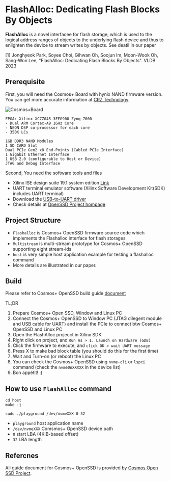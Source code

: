 # FlashAlloc: Dedicating Flash Blocks By Objects

**FlashAlloc** is a novel interfacee for flash storage,
which is used to the logical address ranges of objects to the underlying flash device 
and thus to enlighten the device to stream writes by objects. See deatil in our paper

[1] Jonghyeok Park, Soyee Choi, Gihwan Oh, Soojun Im, Moon-Wook Oh, Sang-Won Lee, "FlashAlloc: Dedicating Flash Blocks By Objects". VLDB 2023


## Prerequisite

First, you will need the Cosmos+ Board with hynix NAND firmware version. 
You can get more accurate information at [CRZ Technology](https://www.crz-tech.com/)   

![Cosmos+Board](https://www.crz-tech.com/uploads/uploads/2021/01/29/fnn45201781714615.jpg)

```
FPGA: Xilinx XC7Z045-3FFG900 Zynq-7000
- Dual ARM Cortex-A9 1GHz Core
- NEON DSP co-processor for each core
- 350K LCs

1GB DDR3 NAND Modules
1 SD CARD Slot
Dual PCIe Gen2 x8 End-Points (Cabled PCIe Interface)
1 Gigabit Ethernet Interface
1 USB 2.0 (configurable to Host or Device)
JTAG and Debug Interface         
```

Second, You need the software tools and files
- Xilinx ISE design suite 19.1 system edition [Link](https://www.xilinx.com/support/download/index.html/content/xilinx/en/downloadNav/embedded-design-tools/archive.html)
- UART terminal emulator software (Xilinx Software Development Kit(SDK) includes UART terminal)
- Download the [USB-to-UART driver](https://www.silabs.com/developers/usb-to-uart-bridge-vcp-drivers)
- Check details at [OpenSSD Project hompage](http://www.openssd-project.org/)

## Project Structure
- `Flashalloc` is Cosmos+ OpenSSD firmware source code which implements the Flashalloc interface for flash storages
- `Multistream` is multi-stream prototype for Cosmos+ OpenSSD supporting eight stream-ids
- `host` is very simple host application example for testing a flashalloc command
-  More details are illustrated in our paper.

## Build

Please refer to Cosmos+ OpenSSD build guide [document](doc/Cosmos+OpenSSD-2017-Tutorial.pdf)

TL;DR
1. Prepare Cosmos+ Open SSD, Window and Linux PC
2. Connect the  Cosmos+ OpenSSD to Window PC (JTAG dilegent module and USB cable for UART) and install the PCIe to connect btw Cosmos+ OpenSSD and Linux PC
3. Open the FlashAlloc projecct in Xilinx SDK
4. Right click on project, and `Run As > 1. Launch on Hardware (GDB)`
5. Click the firmware to execute, and `click OK > wait UART message`
6. Press X to make bad block table (you should do this for the first time)
7. Wait and Turn-on (or reboot) the Linux PC
8. You can check the Cosmos+ OpenSSD using `nvme-cli` or `lspci` command (check the `nvme0nXXXXX` in the device list)
9. Bon appétit! :)

## How to use `FlashAlloc` command

```
cd host
make -j

sudo ./playground /dev/nvmeXXX 0 32
```

- `playground` host application name
- `/dev/nvmeXXX` Comsmos+ OpenSSD device path
- `0` start LBA (4KiB-based offset)
- `32` LBA length
  

## Refercnes
All guide document for Cosmos+ OpenSSD is provided by [Cosmos Open SSD Project](https://github.com/Cosmos-OpenSSD/Cosmos-OpenSSD/tree/master).
